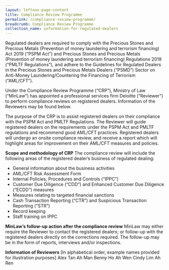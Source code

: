 ```yaml
---
layout: leftnav-page-content
title: Compliance Review Programme
permalink: /compliance-review-programme/
breadcrumb: Compliance Review Programme
collection_name: information-for-regulated-dealers
---
```


Regulated dealers are required to comply with the Precious Stones and Precious Metals (Prevention of money laundering and terrorism financing) Act 2019 (“PSPM Act”) and Precious Stones and Precious Metals (Prevention of money laundering and terrorism financing) Regulations 2019 (“PMLTF Regulations”), and adhere to the Guidelines for Regulated Dealers in the Precious Stones and Precious Metals Dealers (“PSMD”) Sector on Anti-Money Laundering/Countering the Financing of Terrorism (“AML/CFT”).
 
Under the Compliance Review Programme (“CRP”), Ministry of Law (“MinLaw”) has appointed a professional services firm Deloitte (“Reviewer”) to perform compliance reviews on registered dealers. Information of the Reviewers may be found below.
 
The purpose of the CRP is to assist registered dealers on their compliance with the PSPM Act and PMLTF Regulations. The Reviewer will guide registered dealers on the requirements under the PSPM Act and PMLTF regulations and recommend good AML/CFT practices. Registered dealers will undergo an onsite compliance review, and receive a report which will highlight areas for improvement on their AML/CFT measures and policies.
 
**Scope and methodology of CRP**
The compliance review will include the following areas of the registered dealer’s business of regulated dealing:
* General information about the business activities
* AML/CFT Risk Assessment Form
* Internal Policies, Procedures and Controls (“IPPC”)
* Customer Due Diligence (“CDD”) and Enhanced Customer Due Diligence (“ECDD”) measures
* Measures relating to targeted financial sanctions
* Cash Transaction Reporting (“CTR”) and Suspicious Transaction Reporting (“STR”)
* Record keeping
* Staff training on IPPC
 
**MinLaw’s follow-up action after the compliance review**
MinLaw may either require the Reviewer to contact the registered dealers; or follow-up with the registered dealers directly on the corrections required. The follow-up may be in the form of reports, interviews and/or inspections.
 
**Information of Reviewers** [In alphabetical order, example names provided for illustration purposes]
Alex Tan Ah Man
Benny Ho Ah Wen
Cindy Lim Ah Ren
